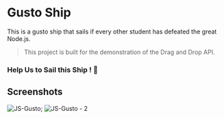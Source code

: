 # Gusto Ship

This is a gusto ship that sails if every other student has defeated the great Node.js.

> This project is built for the demonstration of the Drag and Drop API.

### Help Us to Sail this Ship ! :ship:

## Screenshots

![JS-Gusto](https://i.ibb.co/JpRCp2g/js-gusto-2.png);
![JS-Gusto - 2](https://i.ibb.co/JyBP9Dw/js-gusto.png)

